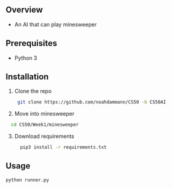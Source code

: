 ## Overview

  - An AI that can play minesweeper

## Prerequisites

  - Python 3

## Installation

1. Clone the repo
   ```sh
    git clone https://github.com/noahdammann/CS50 -b CS50AI
   ```
2. Move into minesweeper
  ```sh
    cd CS50/Week1/minesweeper
   ```
3. Download requirements
   ```sh
     pip3 install -r requirements.txt
   ```

## Usage

```
python runner.py
```
